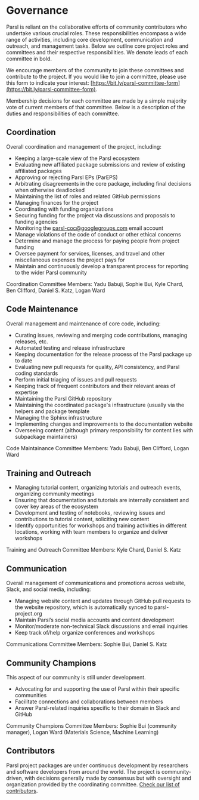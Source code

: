 # Governance

Parsl is reliant on the collaborative efforts of community contributors who undertake various crucial roles. These responsibilities encompass a wide range of activities, including core development, communication and outreach, and management tasks. Below we outline core project roles and committees and their respective responsibilities. We denote leads of each committee in bold.

We encourage members of the community to join these committees and contribute to the project. If you would like to join a committee, please use this form to indicate your interest: [https://bit.ly/parsl-committee-form](https://bit.ly/parsl-committee-form).

Membership decisions for each committee are made by a simple majority vote of current members of that committee. Below is a description of the duties and responsibilities of each committee.

## Coordination
Overall coordination and management of the project, including:
- Keeping a large-scale view of the Parsl ecosystem
- Evaluating new affiliated package submissions and review of existing affiliated packages
- Approving or rejecting Parsl EPs (ParEPS)
- Arbitrating disagreements in the core package, including final decisions when otherwise deadlocked
- Maintaining the list of roles and related GitHub permissions
- Managing finances for the project
- Coordinating with funding organizations
- Securing funding for the project via discussions and proposals to funding agencies
- Monitoring the parsl-coc@googlegroups.com email account
- Manage violations of the code of conduct or other ethical concerns
- Determine and manage the process for paying people from project funding
- Oversee payment for services, licenses, and travel and other miscellaneous expenses the project pays for
- Maintain and continuously develop a transparent process for reporting to the wider Parsl community

Coordination Committee Members: Yadu Babuji, Sophie Bui, Kyle Chard, Ben Clifford, Daniel S. Katz, Logan Ward

## Code Maintenance
Overall management and maintenance of core code, including:

- Curating issues, reviewing and merging code contributions, managing releases, etc.
- Automated testing and release infrastructure
- Keeping documentation for the release process of the Parsl package up to date
- Evaluating new pull requests for quality, API consistency, and Parsl coding standards
- Perform initial triaging of issues and pull requests
- Keeping track of frequent contributors and their relevant areas of expertise
- Maintaining the Parsl GitHub repository
- Maintaining the coordinated package's infrastructure (usually via the helpers and package template
- Managing the Sphinx infrastructure
- Implementing changes and improvements to the documentation website
- Overseeing content (although primary responsibility for content lies with subpackage maintainers)

Code Maintainance Committee Members: Yadu Babuji, Ben Clifford, Logan Ward

## Training and Outreach
- Managing tutorial content, organizing tutorials and outreach events, organizing community meetings
- Ensuring that documentation and tutorials are internally consistent and cover key areas of the ecosystem
- Development and testing of notebooks, reviewing issues and contributions to tutorial content, soliciting new content
- Identify opportunities for workshops and training activities in different locations, working with team members to organize and deliver workshops

Training and Outreach Committee Members: Kyle Chard, Daniel S. Katz

## Communication
Overall management of communications and promotions across website, Slack, and social media, including:

- Managing website content and updates through GitHub pull requests to the website repository, which is automatically synced to parsl-project.org
- Maintain Parsl’s social media accounts and content development
- Monitor/moderate non-technical Slack discussions and email inquiries
- Keep track of/help organize conferences and workshops

Communications Committee Members: Sophie Bui, Daniel S. Katz

## Community Champions
This aspect of our community is still under development.
- Advocating for and supporting the use of Parsl within their specific communities
- Facilitate connections and collaborations between members
- Answer Parsl-related inquiries specific to their domain in Slack and GitHub

Community Champions Committee Members: Sophie Bui (community manager), Logan Ward (Materials Science, Machine Learning)

## Contributors
Parsl project packages are under continuous development by researchers and software developers from around the world. The project is community-driven, with decisions generally made by consensus but with oversight and organization provided by the coordinating committee. [Check our list of contributors](https://parsl-project.org/governance.html).
